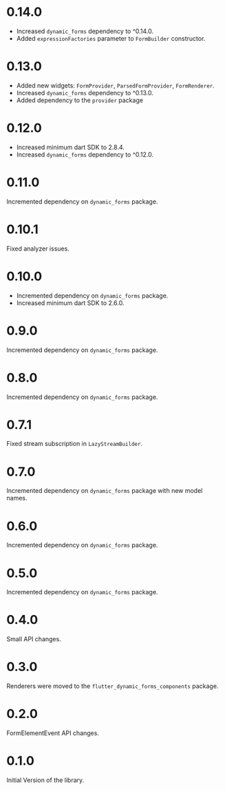 # 0.14.0

* Increased `dynamic_forms` dependency to ^0.14.0.
* Added `expressionFactories` parameter to `FormBuilder` constructor.

# 0.13.0

* Added new widgets: `FormProvider`, `ParsedFormProvider`, `FormRenderer`.
* Increased `dynamic_forms` dependency to ^0.13.0.
* Added dependency to the `provider` package

# 0.12.0

* Increased minimum dart SDK to 2.8.4.
* Increased `dynamic_forms` dependency to ^0.12.0.

# 0.11.0

Incremented dependency on `dynamic_forms` package.

# 0.10.1

Fixed analyzer issues.

# 0.10.0

* Incremented dependency on `dynamic_forms` package.
* Increased minimum dart SDK to 2.6.0.

# 0.9.0

Incremented dependency on `dynamic_forms` package.

# 0.8.0

Incremented dependency on `dynamic_forms` package.

# 0.7.1

Fixed stream subscription in `LazyStreamBuilder`.

# 0.7.0

Incremented dependency on `dynamic_forms` package with new model names.

# 0.6.0

Incremented dependency on `dynamic_forms` package.

# 0.5.0

Incremented dependency on `dynamic_forms` package.

# 0.4.0

Small API changes.

# 0.3.0

Renderers were moved to the `flutter_dynamic_forms_components` package.

# 0.2.0

FormElementEvent API changes.

# 0.1.0

Initial Version of the library.